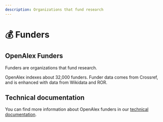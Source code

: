 ```yaml
---
description: Organizations that fund research
---
```


# 💰 Funders

## OpenAlex Funders

Funders are organizations that fund research. 

OpenAlex indexes about 32,000 funders. Funder data comes from Crossref, and is enhanced with data from Wikidata and ROR.

## Technical documentation

You can find more information about OpenAlex funders in our [technical documentation](https://docs.openalex.org/api-entities/funders).